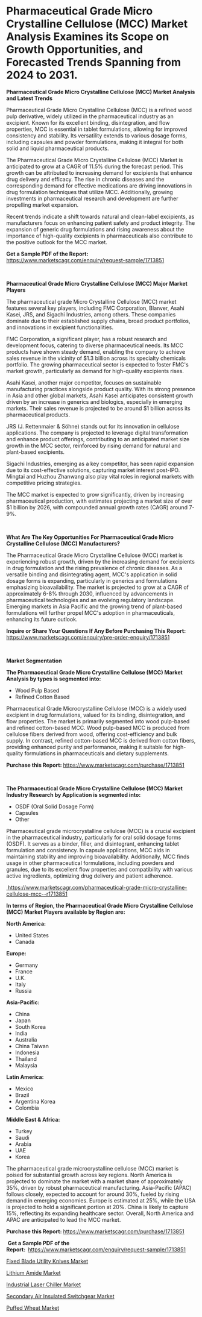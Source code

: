 <p><h1>Pharmaceutical Grade Micro Crystalline Cellulose (MCC) Market Analysis Examines its Scope on Growth Opportunities, and Forecasted Trends Spanning from 2024 to 2031.</h1></p><p><strong>Pharmaceutical Grade Micro Crystalline Cellulose (MCC) Market Analysis and Latest Trends</strong></p>
<p><p>Pharmaceutical Grade Micro Crystalline Cellulose (MCC) is a refined wood pulp derivative, widely utilized in the pharmaceutical industry as an excipient. Known for its excellent binding, disintegration, and flow properties, MCC is essential in tablet formulations, allowing for improved consistency and stability. Its versatility extends to various dosage forms, including capsules and powder formulations, making it integral for both solid and liquid pharmaceutical products.</p><p>The Pharmaceutical Grade Micro Crystalline Cellulose (MCC) Market is anticipated to grow at a CAGR of 11.5% during the forecast period. This growth can be attributed to increasing demand for excipients that enhance drug delivery and efficacy. The rise in chronic diseases and the corresponding demand for effective medications are driving innovations in drug formulation techniques that utilize MCC. Additionally, growing investments in pharmaceutical research and development are further propelling market expansion. </p><p>Recent trends indicate a shift towards natural and clean-label excipients, as manufacturers focus on enhancing patient safety and product integrity. The expansion of generic drug formulations and rising awareness about the importance of high-quality excipients in pharmaceuticals also contribute to the positive outlook for the MCC market.</p></p>
<p><strong>Get a Sample PDF of the Report:&nbsp;</strong> <a href="https://www.marketscagr.com/enquiry/request-sample/1713851?utm_campaign=1813&utm_medium=2&utm_source=Github&utm_content=ia&utm_term=22102024&utm_id=pharmaceutical-grade-micro-crystalline-cellulose-mcc">https://www.marketscagr.com/enquiry/request-sample/1713851</a></p>
<p>&nbsp;</p>
<p><strong>Pharmaceutical Grade Micro Crystalline Cellulose (MCC) Major Market Players</strong></p>
<p><p>The pharmaceutical grade Micro Crystalline Cellulose (MCC) market features several key players, including FMC Corporation, Blanver, Asahi Kasei, JRS, and Sigachi Industries, among others. These companies dominate due to their established supply chains, broad product portfolios, and innovations in excipient functionalities. </p><p>FMC Corporation, a significant player, has a robust research and development focus, catering to diverse pharmaceutical needs. Its MCC products have shown steady demand, enabling the company to achieve sales revenue in the vicinity of $1.3 billion across its specialty chemicals portfolio. The growing pharmaceutical sector is expected to foster FMC's market growth, particularly as demand for high-quality excipients rises.</p><p>Asahi Kasei, another major competitor, focuses on sustainable manufacturing practices alongside product quality. With its strong presence in Asia and other global markets, Asahi Kasei anticipates consistent growth driven by an increase in generics and biologics, especially in emerging markets. Their sales revenue is projected to be around $1 billion across its pharmaceutical products.</p><p>JRS (J. Rettenmaier & Söhne) stands out for its innovation in cellulose applications. The company is projected to leverage digital transformation and enhance product offerings, contributing to an anticipated market size growth in the MCC sector, reinforced by rising demand for natural and plant-based excipients.</p><p>Sigachi Industries, emerging as a key competitor, has seen rapid expansion due to its cost-effective solutions, capturing market interest post-IPO. Mingtai and Huzhou Zhanwang also play vital roles in regional markets with competitive pricing strategies.</p><p>The MCC market is expected to grow significantly, driven by increasing pharmaceutical production, with estimates projecting a market size of over $1 billion by 2026, with compounded annual growth rates (CAGR) around 7-9%.</p></p>
<p>&nbsp;</p>
<p><strong>What Are The Key Opportunities For Pharmaceutical Grade Micro Crystalline Cellulose (MCC) Manufacturers?</strong></p>
<p><p>The Pharmaceutical Grade Micro Crystalline Cellulose (MCC) market is experiencing robust growth, driven by the increasing demand for excipients in drug formulation and the rising prevalence of chronic diseases. As a versatile binding and disintegrating agent, MCC's application in solid dosage forms is expanding, particularly in generics and formulations emphasizing bioavailability. The market is projected to grow at a CAGR of approximately 6-8% through 2030, influenced by advancements in pharmaceutical technologies and an evolving regulatory landscape. Emerging markets in Asia Pacific and the growing trend of plant-based formulations will further propel MCC's adoption in pharmaceuticals, enhancing its future outlook.</p></p>
<p><strong>Inquire or Share Your Questions If Any Before Purchasing This Report:</strong> <a href="https://www.marketscagr.com/enquiry/pre-order-enquiry/1713851?utm_campaign=1813&utm_medium=2&utm_source=Github&utm_content=ia&utm_term=22102024&utm_id=pharmaceutical-grade-micro-crystalline-cellulose-mcc">https://www.marketscagr.com/enquiry/pre-order-enquiry/1713851</a></p>
<p>&nbsp;</p>
<p><strong>Market Segmentation</strong></p>
<p><strong>The Pharmaceutical Grade Micro Crystalline Cellulose (MCC) Market Analysis by types is segmented into:</strong></p>
<p><ul><li>Wood Pulp Based</li><li>Refined Cotton Based</li></ul></p>
<p><p>Pharmaceutical Grade Microcrystalline Cellulose (MCC) is a widely used excipient in drug formulations, valued for its binding, disintegration, and flow properties. The market is primarily segmented into wood pulp-based and refined cotton-based MCC. Wood pulp-based MCC is produced from cellulose fibers derived from wood, offering cost-efficiency and bulk supply. In contrast, refined cotton-based MCC is derived from cotton fibers, providing enhanced purity and performance, making it suitable for high-quality formulations in pharmaceuticals and dietary supplements.</p></p>
<p><strong>Purchase this Report:&nbsp;</strong><a href="https://www.marketscagr.com/purchase/1713851?utm_campaign=1813&utm_medium=2&utm_source=Github&utm_content=ia&utm_term=22102024&utm_id=pharmaceutical-grade-micro-crystalline-cellulose-mcc">https://www.marketscagr.com/purchase/1713851</a></p>
<p>&nbsp;</p>
<p><strong>The Pharmaceutical Grade Micro Crystalline Cellulose (MCC) Market Industry Research by Application is segmented into:</strong></p>
<p><ul><li>OSDF (Oral Solid Dosage Form)</li><li>Capsules</li><li>Other</li></ul></p>
<p><p>Pharmaceutical grade microcrystalline cellulose (MCC) is a crucial excipient in the pharmaceutical industry, particularly for oral solid dosage forms (OSDF). It serves as a binder, filler, and disintegrant, enhancing tablet formulation and consistency. In capsule applications, MCC aids in maintaining stability and improving bioavailability. Additionally, MCC finds usage in other pharmaceutical formulations, including powders and granules, due to its excellent flow properties and compatibility with various active ingredients, optimizing drug delivery and patient adherence.</p></p>
<p><a href="https://www.marketscagr.com/pharmaceutical-grade-micro-crystalline-cellulose-mcc--r1713851?utm_campaign=1813&utm_medium=2&utm_source=Github&utm_content=ia&utm_term=22102024&utm_id=pharmaceutical-grade-micro-crystalline-cellulose-mcc">&nbsp;https://www.marketscagr.com/pharmaceutical-grade-micro-crystalline-cellulose-mcc--r1713851</a></p>
<p><strong>In terms of Region, the Pharmaceutical Grade Micro Crystalline Cellulose (MCC) Market Players available by Region are:</strong></p>
<p>
    <p> <strong> North America: </strong>
        <ul>
            <li>United States</li>
            <li>Canada</li>
        </ul>
        </p> 
    <p> <strong> Europe: </strong>
        <ul>
            <li>Germany</li>
            <li>France</li>
            <li>U.K.</li>
            <li>Italy</li>
            <li>Russia</li>
        </ul>
        </p> 
    <p> <strong> Asia-Pacific: </strong>
        <ul>
            <li>China</li>
            <li>Japan</li>
            <li>South Korea</li>
            <li>India</li>
            <li>Australia</li>
            <li>China Taiwan</li>
            <li>Indonesia</li>
            <li>Thailand</li>
            <li>Malaysia</li>
        </ul>
        </p> 
    <p> <strong> Latin America: </strong>
        <ul>
            <li>Mexico</li>
            <li>Brazil</li>
            <li>Argentina Korea</li>
            <li>Colombia</li>
        </ul>
        </p> 
    <p> <strong> Middle East & Africa: </strong>
        <ul>
            <li>Turkey</li>
            <li>Saudi</li>
            <li>Arabia</li>
            <li>UAE</li>
            <li>Korea</li>
        </ul>
    </p>
    </p>
<p><p>The pharmaceutical grade microcrystalline cellulose (MCC) market is poised for substantial growth across key regions. North America is projected to dominate the market with a market share of approximately 35%, driven by robust pharmaceutical manufacturing. Asia-Pacific (APAC) follows closely, expected to account for around 30%, fueled by rising demand in emerging economies. Europe is estimated at 25%, while the USA is projected to hold a significant portion at 20%. China is likely to capture 15%, reflecting its expanding healthcare sector. Overall, North America and APAC are anticipated to lead the MCC market.</p></p>
<p><strong>Purchase this Report: </strong><a href="https://www.marketscagr.com/purchase/1713851?utm_campaign=1813&utm_medium=2&utm_source=Github&utm_content=ia&utm_term=22102024&utm_id=pharmaceutical-grade-micro-crystalline-cellulose-mcc">https://www.marketscagr.com/purchase/1713851</a></p>
<p>&nbsp;<strong>Get a Sample PDF of the Report:&nbsp;&nbsp;</strong><a href="https://www.marketscagr.com/enquiry/request-sample/1713851?utm_campaign=1813&utm_medium=2&utm_source=Github&utm_content=ia&utm_term=22102024&utm_id=pharmaceutical-grade-micro-crystalline-cellulose-mcc">https://www.marketscagr.com/enquiry/request-sample/1713851</a></p>
<p><strong></strong></p>
<p><p><a href="https://www.linkedin.com/pulse/fixed-blade-utility-knives-market-share-size-trends-industry-cnpqc?utm_campaign=1813&utm_medium=2&utm_source=Github&utm_content=ia&utm_term=22102024&utm_id=pharmaceutical-grade-micro-crystalline-cellulose-mcc">Fixed Blade Utility Knives Market</a></p><p><a href="https://github.com/kaufmannDavid16/Market-Research-Report-List-1/blob/main/lithium-amide-market.md?utm_campaign=1813&utm_medium=2&utm_source=Github&utm_content=ia&utm_term=22102024&utm_id=pharmaceutical-grade-micro-crystalline-cellulose-mcc">Lithium Amide Market</a></p><p><a href="https://issuu.com/reportprime-2/docs/industrial-laser-chiller-market-siz_9527ab45b168ea?utm_campaign=1813&utm_medium=2&utm_source=Github&utm_content=ia&utm_term=22102024&utm_id=pharmaceutical-grade-micro-crystalline-cellulose-mcc">Industrial Laser Chiller Market</a></p><p><a href="https://issuu.com/reportprime-2/docs/secondary-air-insulated-switchgear-_0d2b1385d33570?utm_campaign=1813&utm_medium=2&utm_source=Github&utm_content=ia&utm_term=22102024&utm_id=pharmaceutical-grade-micro-crystalline-cellulose-mcc">Secondary Air Insulated Switchgear Market</a></p><p><a href="https://www.linkedin.com/pulse/emerging-trends-puffed-wheat-market-detailed-overview-applications-8xo6c?utm_campaign=1813&utm_medium=2&utm_source=Github&utm_content=ia&utm_term=22102024&utm_id=pharmaceutical-grade-micro-crystalline-cellulose-mcc">Puffed Wheat Market</a></p></p>